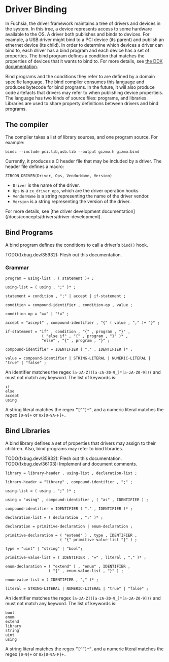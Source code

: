 # Driver Binding

In Fuchsia, the driver framework maintains a tree of drivers and devices in the system. In this
tree, a device represents access to some hardware available to the OS. A driver both publishes and
binds to devices. For example, a USB driver might bind to a PCI device (its parent) and publish an
ethernet device (its child). In order to determine which devices a driver can bind to, each driver
has a bind program and each device has a set of properties. The bind program defines a condition
that matches the properties of devices that it wants to bind to. For more details, see [the DDK
documentation](/docs/concepts/drivers/overview).

Bind programs and the conditions they refer to are defined by a domain specific language. The bind
compiler consumes this language and produces bytecode for bind programs. In the future, it will
also produce code artefacts that drivers may refer to when publishing device propertieis. The
language has two kinds of source files: programs, and libraries. Libraries are used to share
property definitions between drivers and bind programs.

## The compiler

The compiler takes a list of library sources, and one program source. For example:

```
bindc --include pci.lib,usb.lib --output gizmo.h gizmo.bind
```

Currently, it produces a C header file that may be included by a driver. The header file defines a
macro:

```
ZIRCON_DRIVER(Driver, Ops, VendorName, Version)
```
 * `Driver` is the name of the driver.
 * `Ops` is a `zx_driver_ops`, which are the driver operation hooks
 * `VendorName` is a string representing the name of the driver vendor.
 * `Version` is a string representing the version of the driver.

For more details, see [the driver development documentation]
(/docs/concepts/drivers/driver-development).

## Bind Programs

A bind program defines the conditions to call a driver's `bind()` hook.

TODO(fxbug.dev/35932): Flesh out this documentation.

### Grammar

```
program = using-list , ( statement )+ ;

using-list = ( using , ";" )* ;

statement = condition , ";" | accept | if-statement ;

condition = compound-identifier , condition-op , value ;

condition-op = "==" | "!=" ;

accept = "accept" , compound-identifier , "{" ( value , "," )+ "}" ;

if-statement = "if" , condition , "{" , program , "}" ,
                ( "else if" , "{" , program , "}" )* ,
                "else" , "{" , program , "}" ;

compound-identifier = IDENTIFIER ( "." , IDENTIFIER )* ;

value = compound-identifier | STRING-LITERAL | NUMERIC-LITERAL | "true" | "false" ;
```

An identifier matches the regex `[a-zA-Z]([a-zA-Z0-9_]*[a-zA-Z0-9])?` and must not match any
keyword. The list of keywords is:

```
if
else
accept
using
```

A string literal matches the regex `”[^”]*”`, and a numeric literal matches the regex `[0-9]+` or
`0x[0-9A-F]+.`

## Bind Libraries

A bind library defines a set of properties that drivers may assign to their children. Also,
bind programs may refer to bind libraries.

TODO(fxbug.dev/35932): Flesh out this documentation.
TODO(fxbug.dev/36103): Implement and document comments.

```
library = library-header , using-list , declaration-list ;

library-header = "library" , compound-identifier , ";" ;

using-list = ( using , ";" )* ;

using = "using" , compound-identifier , ( "as" , IDENTIFIER ) ;

compound-identifier = IDENTIFIER ( "." , IDENTIFIER )* ;

declaration-list = ( declaration , ";" )* ;

declaration = primitive-declaration | enum-declaration ;

primitive-declaration = ( "extend" ) , type , IDENTIFIER ,
                        ( "{" primitive-value-list "}" ) ;

type = "uint" | "string" | "bool";

primitive-value-list = ( IDENTIFIER , "=" , literal , "," )* ;

enum-declaration = ( "extend" ) , "enum" , IDENTIFIER ,
                   ( "{" , enum-value-list , "}" ) ;

enum-value-list = ( IDENTIFIER , "," )* ;

literal = STRING-LITERAL | NUMERIC-LITERAL | "true" | "false" ;
```

An identifier matches the regex `[a-zA-Z]([a-zA-Z0-9_]*[a-zA-Z0-9])?` and must not match any
keyword. The list of keywords is:

```
bool
enum
extend
library
string
uint
using
```

A string literal matches the regex `”[^”]*”`, and a numeric literal matches the regex `[0-9]+` or
`0x[0-9A-F]+.`
